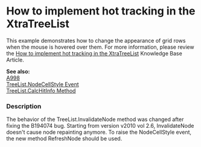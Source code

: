 # How to implement hot tracking in the XtraTreeList


<p>This example demonstrates how to change the appearance of grid rows when the mouse is hovered over them. For more information, please review the <a href="https://www.devexpress.com/Support/Center/p/A1099">How to implement hot tracking in the XtraTreeList</a> Knowledge Base Article.</p><p><strong>See also: </strong><br />
<a href="https://www.devexpress.com/Support/Center/p/A998">A998</a><br />
<a href="http://documentation.devexpress.com/#WindowsForms/DevExpressXtraTreeListTreeList_NodeCellStyletopic"><u>TreeList.NodeCellStyle Event </u></a><br />
<a href="http://documentation.devexpress.com/#WindowsForms/DevExpressXtraTreeListTreeList_CalcHitInfotopic"><u>TreeList.CalcHitInfo Method </u></a></p>


<h3>Description</h3>

<p>The behavior of the TreeList.InvalidateNode method was changed after fixing the <a data-ticket="B194074">B194074</a> bug. Starting from version v2010 vol 2.6, InvalidateNode doesn&#39;t cause node repainting anymore. To raise the NodeCellStyle event, the new method RefreshNode should be used.</p>

<br/>



